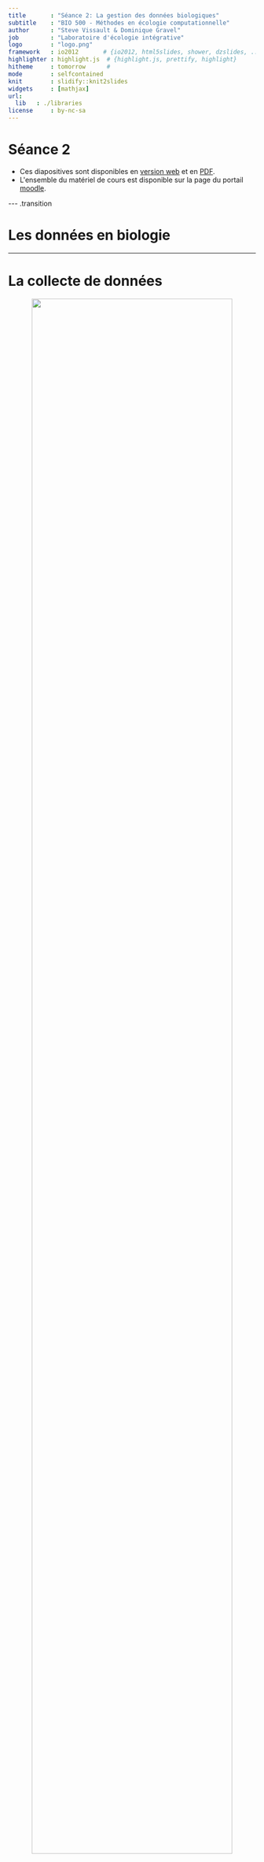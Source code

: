 ```yaml
---
title       : "Séance 2: La gestion des données biologiques"
subtitle    : "BIO 500 - Méthodes en écologie computationnelle"
author      : "Steve Vissault & Dominique Gravel"
job         : "Laboratoire d'écologie intégrative"
logo        : "logo.png"
framework   : io2012       # {io2012, html5slides, shower, dzslides, ...}
highlighter : highlight.js  # {highlight.js, prettify, highlight}
hitheme     : tomorrow      #
mode        : selfcontained
knit        : slidify::knit2slides
widgets     : [mathjax]
url:
  lib   : ./libraries
license     : by-nc-sa
---
```

# Séance 2

- Ces diapositives sont disponibles en [version web](https://econumuds.github.io/BIO500/cours2/) et en [PDF](./assets/pdf/S2-BIO500.pdf).
- L'ensemble du matériel de cours est disponible sur la page du portail [moodle](https://www.usherbrooke.ca/moodle2-cours/course/view.php?id=12189).


--- .transition

# Les données en biologie

---

# La collecte de données

<div style='text-align:center;'>
<img src="assets/img/flow_cours2.png" width="90%"></img>
</div>

--- &twocol

# Le constat

*** =left

Trop souvent en écologie, les données sont représentées et entreposées dans un format proche des analyses que l'on veut réaliser.

Par exemple, on utilise une matrice $sites \times espèces$ pour analyser la structure des communautées.

La question scientifique ne devrait jamais conditionner notre façon de stocker l'information sur un système écologique.

*** =right

<div style='text-align:center;'>
<img src="assets/img/matrix.jpg" width="90%"></img>
</div>


---

# La collecte de données en biologie

## D'abord, qu'est ce qu'une donnée en écologie?


<!-- Présenter qu'est qu'une données biologiques, comme elle est représentée -->
<!-- Qu'est ce qui est représenté en ligne versus en colonne -->


<div style='text-align:center;'>
<img src="assets/img/data_cube_2n.png" width="100%"></img>
</div>


---

# La collecte de données en biologie

## Le problème de multi-dimensionnalité

<div style='text-align:center;'>
<img src="assets/img/data_cube_3n.png" width="100%"></img>
</div>


---

# La collecte de données en biologie

## Le problème de multi-dimensionnalité

<div style='text-align:center;'>
<img src="assets/img/data_cube_4n.png" width="100%"></img>
</div>

**Note:** Pour la prise de données de facteurs environnementaux (abiotiques), on retrouverait une forme de type 3n.

---

# La collecte de données en biologie

## **En biologie**, on classifie les données selon 4 dimensions/classes d'information:

1. Biotique/abiotique
2. Taxonomique
3. Temporelle
4. Spatial

Au sein de ce cours, nous nous attarderons à la façon de structurer ces données. Les spécificités propres à chacune de ces dimensions seront présentées. D'abord le format des données, puis les types de données.

--- .transition

#  Le format des données

--- &twocol

#  Le format des données

*** =right

## <img src="assets/img/green.svg" width="10%"></img> Format long


|ID    |esp  | annees| dhp_mm|
|:-----|:----|------:|------:|
|567-1 |acsa |   2010|    460|
|567-2 |acsa |   2010|    100|
|567-3 |acsa |   2010|    120|
|598   |piru |   2011|    380|
|876   |abba |   2014|    160|

- Noms de colonnes courts, sans accents, sans espaces et explicites.
- Si possible, attacher les unités au nom de la colonne.

*** =left

## <img src="assets/img/red.svg" width="10%"></img> Format large


|ID    |esp  | 2010| 2011| 2014|
|:-----|:----|----:|----:|----:|
|567-1 |acsa |  460|   NA|   NA|
|567-2 |acsa |  100|   NA|   NA|
|567-3 |acsa |  120|   NA|   NA|
|598   |piru |   NA|  380|   NA|
|876   |abba |   NA|   NA|  160|

- Privilégier le format long
- Une ligne = une observation

--- &twocol

#  Le format des données: tableaux

## <img src="assets/img/green.svg" width="40px"></img> Un tableau doit contenir un type d'information

*** =left


|ID_plot | ID_arbre| ID_multi|esp  | annees| dhp_mm|
|:-------|--------:|--------:|:----|------:|------:|
|A       |      567|        1|acsa |   2010|    460|
|A       |      567|        2|acsa |   2010|    100|
|A       |      567|        3|acsa |   2010|    120|
|B       |      598|       NA|piru |   2011|    380|
|B       |      876|       NA|abba |   2014|    160|

*** =right


|ID_plot | annees|variable     | valeur|
|:-------|------:|:------------|------:|
|A       |   2010|pp_tot_mm    |    880|
|B       |   2011|pp_tot_mm    |    560|
|B       |   2014|pp_tot_mm    |    900|
|A       |   2010|temp_max_deg |     24|
|B       |   2011|temp_max_deg |     26|
|B       |   2014|temp_max_deg |     28|

- Si l'on veut ajouter des données sur le climat, on ajoutera un nouveau tableau.

--- &twocol

#  Le format des données: colonnes

## <img src="assets/img/green.svg" width="40px"></img> Ne pas agréger l'information dans une seule colonne

*** =left


|ID_arbre |esp  | annees| dhp_mm|
|:--------|:----|------:|------:|
|567-1    |acsa |   2010|    460|
|567-2    |acsa |   2010|    100|
|567-3    |acsa |   2010|    120|
|598      |piru |   2011|    380|
|876      |abba |   2014|    160|


- Une colonne = une information

*** =right


|ID_arbre |ID_multi |esp  | annees| dhp_mm|
|:--------|:--------|:----|------:|------:|
|567      |1        |acsa |   2010|    460|
|567      |2        |acsa |   2010|    100|
|567      |3        |acsa |   2010|    120|
|598      |NA       |piru |   2011|    380|
|876      |NA       |abba |   2014|    160|

---

#  Le format des données: colonnes

<span style="color:rgb(194, 0, 0);"> Important:</span> votre fichier de données brutes (destiné au stockage à long terme) ne doit pas contenir de champ calculé (c.a.d. une nouvelle colonne avec une moyenne, etc..)


--- .transition

#  Les types de données

---

#  Les types de données en informatique

## **En informatique**, on distingue plusieurs types de données:

| Appelation                | Type                 | Valeurs     | Taille           |
|---------------------------|----------------------|-------------|------------------|
| `BOLEAN`                  | Boléen               | vrai/faux   | 1 octet          |
| `INTEGER`                 | Entiers              | -998, 123   | 1 à 4 octets     |
| `DOUBLE`, `FLOAT`, `REAL` | Nombres réels        | 9.98, -4.34 | 4 à 8 octets     |
| `CHAR`,`VARCHAR`          | Chaine de caractères | lapin       | n x 1 à 8 octets |
| `TIMESTAMP`,`DATE`,`TIME` | Dates et heures      | 1998-02-16  | 4 à 8 octets     |


- Ce sont ces types qui seront utilisés pour entreposer nos données.
- Le choix d'un type approprié permet de réduire la taille du fichier de données.

--- .transition

#  Les données temporelles

---

# Les données temporelles

La plupart des languages/programmes disposent d'un type `TIMESTAMP`, `DATE` et `TIME` pour représenter une donnée temporelle.

On utilisera préférablement la norme [ISO8601](https://fr.wikipedia.org/wiki/ISO_8601) pour représenter ces données.

  - `TIMESTAMP` (Heure et temps): `YYYY-MM-ddThh:mm:ss`. *ex. `1977-04-22T01:00:00-05:00`*
  - `DATE`: `YYYY-MM-dd`. *ex. 1997-04-22*
  - `TIME`: `HH:mm:ss` dans un systéme de 24 heures. *ex. 01:30:00.*

---

# Les données temporelles

 Gardez à l'esprit que vos données pourraient être réutilisées à travers le monde. Les dates ne sont pas représentées de la même manière que l'on soit en Amérique du Nord ou en Europe. **Il est donc important de normaliser la saisie de ce type d'information.**

--- &twocol

# Les données temporelles

Une autre représentation de la date est l'utilisation du calendrier Julien.

*** =left

<div style='text-align:center;'>
<img src="assets/img/jul.jpg" width="105%"></img>
</div>

*** =right

- **Inconvénient:** Le jour julien doit toujours être accompagné de l'année (YYYY).
- **Avantage:** simplifie les analyses temporelles intra-annuelles.

--- .transition

# Les données taxonomiques

--- &twocol

# Les données taxonomiques

*Un exemple avec l'érable à sucre*

*** =left

**Selon vous quelle option est la meilleure?**


|Option                             |Exemple        |
|:----------------------------------|:--------------|
|1. Code spécifique à l'étude       |ACSA           |
|2. Code du ministère               |ERS            |
|3. Genre et espèce                 |Acer saccharum |
|4. Nom vernaculaire                |Érable à sucre |
|5. Numéro Taxonomique (TSN - ITIS) |28731          |

*** =right

<div style='text-align:center;'>
<img src="assets/img/acsa.jpg" height="450px"></img>
</div>


--- &twocol

# Les données taxonomiques

*Un exemple avec l'érable à sucre*

*** =left


|Option                             |Exemple        |
|:----------------------------------|:--------------|
|1. Code spécifique à l'étude       |ACSA           |
|2. Code du ministère               |ERS            |
|3. Genre et espèce                 |Acer saccharum |
|4. Nom vernaculaire                |Érable à sucre |
|5. Numéro Taxonomique (TSN - ITIS) |28731          |

*** =right

>- <img src="assets/img/red.svg" width="20px"></img> **Option 1 et 2:** Doit être associé à des métadonnées. Risque de perte du fichier attaché.

>- <img src="assets/img/red.svg" width="20px"></img> **Option 3:** Le genre et l'espèce peuvent changer à travers le temps.

>- <img src="assets/img/red.svg" width="20px"></img> **Option 4:** Le nom vernaculaire des espèces est le pire choix. Le nom vernaculaire est propre à un pays, à une région géographique, à une culture/dialecte.


--- &twocol

# Les données taxonomiques

*Un exemple avec l'érable à sucre*

*** =left


|Option                             |Exemple        |
|:----------------------------------|:--------------|
|1. Code spécifique à l'étude       |ACSA           |
|2. Code du ministère               |ERS            |
|3. Genre et espèce                 |Acer saccharum |
|4. Nom vernaculaire                |Érable à sucre |
|5. Numéro Taxonomique (TSN - ITIS) |28731          |

*** =right


>- <img src="assets/img/green.svg" width="20px"></img> **Option 5:** Cette option couplée à l'option 3, est le meilleur choix.


---

# Les données taxonomiques

## On privilégie généralement l'utilisation de code espèce standardisée:

1. ITIS
2. VASCAN (Plantes vasculaires du Canada)
3. NCBI

**Avantage:** Chacune de ces institutions/infrastructures nous permet de valider et retirer l'ensemble de la classification taxonomique d'une espèce à partir de son code. Même si l'identifiant change (nouvelle classification), nous serons en mesure de trouver le nouvel identifiant taxonomique à partir de l'ancien.

**Exemple:** [https://www.itis.gov/servlet/SingleRpt/SingleRpt?search_topic=TSN&search_value=28731#null](https://www.itis.gov/servlet/SingleRpt/SingleRpt?search_topic=TSN&search_value=28731#null)


--- .transition

# Les données spatiales

---

# Les données spatiales

## Il existe plus de [65 familles de projections géographiques](https://en.wikipedia.org/wiki/List_of_map_projections) pour représenter des coordonnées sur la planète, en voici 3 des plus connues:

<div style='text-align:center;'>
<img src="assets/img/proj.png" height="200px"></img>
</div>

- Il est important de choisir un bon système de projection pour minimiser la déformation spatiale (surtout à nos latitudes)

>- À nos latitudes, on privilégiera l'utilisation d'une projection conique. Les ministères du Québec conseillent généralement l'utilisation d'une [projection conique conforme de Lambert](https://fr.wikipedia.org/wiki/Projection_conique_conforme_de_Lambert).

---

# Les données spatiales

- **Ce qu'il est important de savoir:** des coordonnées spatiales sans système de projection ne veulent strictement rien dire.
- Ainsi, lorsque l'on entrepose des données spatiales, trois colonnes doivent être représentées:
  - La coordonnée en X
  - La coordonnée en Y
  - La projection écrite en texte (voir votre GPS), ou préférablement l'identifiant unique de la projection.

---

# Les données spatiales

## Deux bases de données connues permettent de fournir des identifiants uniques:

1. `EPSG`: *European Petroleum Survey Group.*
2. `SRID`: *Spatial reference system*.

Ces deux identifiants sont généralement identiques et peuvent être trouvés à cette adresse: [http://spatialreference.org/](http://spatialreference.org/)

**Exemple:** [http://spatialreference.org/ref/epsg/2138/](http://spatialreference.org/ref/epsg/2138/)


--- .transition

# L'absence de données

---

#  L'absence de données

## On peut représenter l'absence de données de plusieurs façons:

- Laisser la cellule vide (`NULL`)
- Mettre un `NA` (*Not Available*)
- Mettre un `0`
- Mettre `-9999` dans une colonne numérique

## Selon vous, quel est le choix le plus approprié ?

---

#  Le format des données

## On peut représenter l'absence de données de plusieurs façons:

- Laisser la cellule vide: montre que l'information n'a pas été saisie (un oublie)

>- Mettre un `NA` (*Not Available*): Montre que l'information est réellement absente (car le NA est saisie par un humain).

>- <span style="text-decoration: line-through;"> Mettre un `0` </span>: **JAMAIS** (empêche la distinction entre un vrai d'un faux 0, influence la moyenne)

>- Mettre `-9999` dans une colonne numérique: Ce choix peut être utilisé seulement pour les jeux de données très importants (centaine de Megas-octet), et doit être référencé dans les métadonnées.


---

# Choisir le bon type et format de données

Si l'on ne choisit pas le type de données approprié, cela aura diverses conséquences:

- Des problèmes de performance (ex. : il est plus rapide de faire une recherche sur un nombre que sur une chaîne de caractères)
- Un comportement contraire à celui attendu (ex. : trier sur un nombre stocké comme tel, ou sur un nombre stocké comme une chaîne de caractères ne donnera pas le même résultat)
- L'impossibilité d'utiliser des fonctionnalités propres à un type de données (ex. : stocker une date comme une chaîne de caractères vous prive des nombreuses fonctions temporelles disponibles).

<!-- Point supplémentaire pour les avancées: - Un gaspillage de mémoire (ex. : si vous stockez de toutes petites données dans une colonne faite pour stocker de grosses quantités de données) -->

---

# Finalement...

Pourquoi prendre soins de ces données ?

## Pour en savoir davantage:

- [Broman KW, Woo K (2017) Data organization in spreadsheets. The American Statistician.](http://www.tandfonline.com/doi/abs/10.1080/00031305.2017.1375989)
- [Hart EM, Barmby P, LeBauer D, Michonneau F, Mount S, Mulrooney P, et al. (2016) Ten Simple Rules for Digital Data Storage. PLoS Comput Biol](http://journals.plos.org/ploscompbiol/article?id=10.1371/journal.pcbi.1005097)

--- .transition

# Entreposer et archiver ses données écologiques


<!-- TRANSTION vers SQL

# La collecte de données

En biologie, la collecte de données se résume à un hypercube.

Comme nous le verrons plus tard cette multidimensionnalité complique notre tâche, car il est difficile de la représenter dans un tableau excel (n-2). -->


---

# Où sommes-nous?

<div style='text-align:center;'>
<img src="assets/img/flow_bio.png" width="90%"></img>
</div>

---

# Pourquoi bien entreposer ses données?

<div style='text-align:center;'>
  <img src="assets/img/data_trends.jpg" height="500px"></img>
</div>

[Vines et al., 2013](https://www.nature.com/news/scientists-losing-data-at-a-rapid-rate-1.14416)

--- &twocol

# Les entrepôts existants

*** =left

1. Les `fichiers texte` comme les CSV, TSV (Format libre et ouvert)
2. Les `tableurs` comme MS Excel (Logiciel propriétaire), Libre Office Calc. (Logiciel libre)
3. Les `fichiers hierarchiques/structurés` HDF, NetCDF (Format libre et ouvert)
4. Les `bases de données relationnelles`

*** =right

## Exemple de fichier CSV

<img src="assets/img/csv.png" width="80%"></img>


--- &twocol

# Les entrepôts existants

*** =left

1. Les `fichiers texte` comme les CSV, TSV (Format libre et ouvert)
2. Les `tableurs` comme MS Excel (Logiciel propriétaire), Libre Office Calc. (Logiciel libre)
3. Les `fichiers hierarchiques/structurés` HDF, NetCDF (Format libre et ouvert)
4. Les `bases de données relationnelles`

*** =right

## Structure NetCDF

<img src="assets/img/netcdf.png" width="100%"></img>

---

# Le Tesseract de la biologie

<div style='text-align:center;'>
<img src="assets/img/data_cube_4n.png" width="90%"></img>
</div>

- Il est difficile de stocker les données écologiques dans un tableur (n-2) lorsque les données écologiques ont (n-4).
- Conduit à une redondance dans l'information (par exemple. répéter les coordonnées de l'emplacement du site lorsqu'il est mesuré plusieurs fois).

---

# Les bases de données (BDs) à la rescousse

<div style='text-align:center;'>
  <img src="assets/img/star_eg.png" width="50%"></img>
</div>

- Les BDs permettent de redimensionner ce problème (plusieurs tableaux de n-2 avec des relations) grâce au modèle d'entités-relations.
- Chaque table correspond à une dimension. Les tables sont liées entre elles par des relations. Cette structure est appelée [schéma en étoile](https://en.wikipedia.org/wiki/Star_schema).

---

# Avantages des bases de données

- **Maintenir l'intégrité entre les enregistrements de nos tableaux**. Une observation ne peut être faite sur un site qui n'existe pas.
- **Normaliser et contrôler la qualité des données**. Chaque colonne est un type précis de données. Des contraintes peuvent être appliquées sur chaque colonne.
- **Éviter les redondances dans le stockage de l'information** (obtenir une [forme normale](https://fr.wikipedia.org/wiki/Forme_normale_(bases_de_donn%C3%A9es_relationnelles)), voir la section [Format de donnée du cours 2](https://econumuds.github.io/BIO500/cours2/#10).

---

# Avantages des bases de données

## Autres avantages indéniables:

- Obtenir un gain de temps et de performance.
- Séparer les données brutes des données destinées aux analyses.
- Rendre flexible la préparation des données pour les analyses.
- Pemettre le travail simultané de plusieurs utilisateurs grâce à l'approche client-serveur (approche serveur).
- Déclencher des procédures de sauvegarde.
- Suivre les modifications/ajouts à la BD (journal de transactions).
--- .transition

# Conceptualisation d'une base de données en 5 étapes

---

# Étape 1. Faire une liste des variables

1. Dresser la liste des informations collectées par les différents groupes.
2. Regrouper les variables communes entre les équipes pour obtenir une ontologie conjointe.

---

# Étape 2. Regrouper les variables dans des tables

1. Déterminer les tables/entités:
  - Qu'elles sont les unités d'échantillonnage? Autrement dit, sur quelles entités portent nos mesures?
2. Remplir les tables avec les variables de l'étape 1.

À ce stade de la conceptualisation, une table est une entité possédant des attributs. Chaque attribut est une colonne.

---

# Étape 3. Établir le type d'association entre les tables

## Le concept d'association

<div style='text-align:center;'>
  <img src="assets/img/card.svg" width="80%"></img>
</div>

---

# Étape 3. Établir le type d'association entre les tables

## Il existe plusieurs types d'association:

| Table 1   | Table 2   | Relation                                       | exemple                        |
|:----------|:----------|:-----------------------------------------------|:-------------------------------|
| 1         | 1         | *one-to-one*                                   | personne ←→ permis de conduire |
| 0..1      | 1         | optionnel dans la table 1, *one-to-one*        | permis de conduire ←→ personne |
| 0..n ou n | 0..n or n | optionnel dans les deux tables, *many-to-many* | personne ←→ livre              |
| 1..n ou n | 1         | *many-to-one*                                  | personne ←→ lieu de naissance  |

**Exercice (5 minutes)**: Quel(s) type(s) d'association retrouve-t-on entre nos tables?

---

# Étape 4. Établir les clés primaires et étrangères

## Le concept des clés primaires et des clés étrangères

<div style='text-align:center;'>
  <img src="assets/img/keys_1.svg" width="45%"></img>
</div>

## Important:
  - Une clé primaire garanti le caractère unique d'un enregistrement (ligne d'une table).
  - Une clé primaire ne peut donc jamais être `NULL`.
  - Une clé primaire peut être composite, une combinaison de colonnes.

---

# Étape 4. Établir les clés primaires et étrangères

1. Déterminer quels sont les attributs/colonnes garantissant le caractère unique d'un enregistrement (ligne d'une table).
2. Déterminer quelles sont les clés étrangères.


---

# Étape 5. Assigner un type de données aux attributs

Chaque attribut d'une table doit correspondre à un type de données:

| Appelation                | Type                 | Valeurs     | Taille           |
|:--------------------------|:---------------------|:------------|:-----------------|
| `BOLEAN`                  | Boléen               | vrai/faux   | 1 octet          |
| `INTEGER`                 | Entiers              | -998, 123   | 1 à 4 octets     |
| `DOUBLE`, `FLOAT`, `REAL` | Nombres réels        | 9.98, -4.34 | 4 à 8 octets     |
| `CHAR`,`VARCHAR`          | Chaine de caractères | lapin       | n x 1 à 8 octets |
| `TIMESTAMP`,`DATE`,`TIME` | Dates et heures      | 1998-02-16  | 4 à 8 octets     |

Pour tous les types de données, [voir la documentation SQLite3](https://www.sqlite.org/datatype3.html)

---

# En résumé

## Finalement, qu'est-ce qu'un modèle conceptuel pour une base de données?

Une façon de représenter l'information dans un modèle de type entités-relations où chaque entité (table) possède des attributs (colonnes).

L'étape suivante est de se connecter à la base de données afin de transcrire ce modèle conceptuel en modèle logique (c.a.d compréhensible par l'ordinateur).


--- .transition

# Les Systèmes de Gestion de Base de Données (SGBDs)

--- &twocol

# La diversité des SGBDs

*** =left

## Il en existe une multitude:

<div style='text-align:center;'>
  <img src="assets/img/sgbd.png" width="100%"></img>
</div>

*** =right

>- Pour créer, interroger, gérer et maintenir des bases de données, on utilisera un **[Système de Gestion de Base de Données](https://fr.wikipedia.org/wiki/Syst%C3%A8me_de_gestion_de_base_de_donn%C3%A9es) (souvent appelé SGBD)**.
>- Mais ces systèmes disposent tous d'un dénominateur commun: le `langage SQL`
>- Dans ce cours, nous utiliserons le système de gestion de données `SQLite3` (**Approche fichier de base de données**).

---

# Le langage SQL

## Définition

> Le SQL (Structured Query Language) est le langage des SGBDs. Il permet de communiquer avec une base de données.

---

# Le langage SQL

## Le `SQL` permet de:

1. Créer une base de données (`CREATE DATABASE`).
2. Créer des tables et établir des relations (`CREATE TABLE`).
3. Insérer des données (`INSERT`).
4. Interroger les données par requête (`SELECT`).
5. Supprimer des données ou des tables (`DROP`, `DELETE`).
6. Mettre à jour des données ou des tables (`UPDATE`, `ALTER`).
7. Supprimer la base de données (`DROP DATABASE`).

Chacune de ces commandes est une instruction `SQL` envoyée au serveur pour manipuler et interroger la base de données.

---

# Le langage SQL

## Pour cette séance, nous nous attarderons seulement à:

1. Créer une base de données (`CREATE DATABASE`).
2. Créer des tables et établir des relations (`CREATE TABLE`).
3. Supprimer ou modifier des tables (`DROP TABLE`, `ALTER TABLE`).
4. Supprimer la base de données (`DROP DATABASE`).

Soyez attentifs, car le travail de cette semaine consiste à écrire un script qui permet la création de la base de données (les tables et leurs relations) pour entreposer les données que vous aurez collectées pour le travail de session.


--- &twocol

# Deux approches avec les bases de données

*** =right

## Serveur de base de données

<img src="assets/img/flow_db.png" height="450px"></img>

*** =left

## Fichier de base de données

<img src="assets/img/db_flow2.png" height="450px"></img>


--- &twocolw w1:40% w2:60%

# L'approche: Serveur de base de données

*** =left

<div style='text-align:center;'>
  <img src="assets/img/flow_db.png" height="450px"></img>
</div>


*** =right

- Le **client** est un logiciel installé sur votre ordinateur.
- On se sert de ce logiciel pour interagir avec le serveur de base de données présent localement ou à distance.
- **Avantage:** On peut avoir plusieurs **clients** connectés sur un même serveur (contexte multi-utilisateurs).

--- &twocolw w1:40% w2:60%

# L'approche: Fichier de base de données

*** =left

<div style='text-align:center;'>
  <img src="assets/img/db_flow2.png" height="450px"></img>
</div>


*** =right

- On se connecte au fichier a l'aide d'un **client** (logiciel)
- **Avantage:** Portabilité
- **Désavantage:** On ne peut pas se connecter à plusieurs utilisateurs en même temps.

<!-- ---

# L'approche client-serveur

## On pourrait envisager la situation suivante...


<div style='text-align:center;'>
  <img src="assets/img/db_flow_multi.png" width="55%"></img>
</div>

L'approche multi-utilisateurs peut uniquement se faire si le serveur est distant. -->

--- .transition

# Pratique: Du modèle conceptuelle vers le modèle logique

---

# Les grandes étapes avec SQLite3

0. Créer un fichier de base de données
1. Se connecter avec le fichier de base de données
2. Créer les tables et spécifier les clés
3. Ajouter de l'information dans les tables
4. Faire des requêtes pour extraire l'information


---&twocolw w1:30% w2:70%

# Créer un fichier de base de données

*** =left

À l'aide de votre gestionnaire de fichiers, créer un nouveau fichier qui s'intitulera `films.bd`

*** =right

<div style='text-align:center;'>
  <img src="assets/img/gf.png" width="90%"></img>
</div>


---&twocolw w1:40% w2:60%

# Se connecter au fichier la BD (SQLite3) via R

*** =right




```r
library(RSQLite)
con <- dbConnect(SQLite(), dbname="./assets/data/films.db")
## !ATTENTION!: Ceci est mon chemin d'accès vers le fichier!
## Astuces: getwd() et setwd()
```


```r
dbSendQuery(con,"Instructions SQL à envoyer")
```

*** =left

- `con` est un objet contenant la connexion avec le serveur/fichier de base de données.
- On utilisera la fonction `dbSendQuery()` pour envoyer les instructions SQL.
- Le deuxième argument de la fonction `dbSendQuery()` est une chaine de caractères contenant les instructions SQL.


---&twocolw w1:50% w2:50%

# Création de la base de données via R


```r
dbSendQuery(con,"CREATE DATABASE films;")
```

## Important:

1. `CREATE DATABASE` serait importante seulement avec d'autres SGBDs (approche serveur). Dans le cas de SQLite3, un fichier = une base de données.
2. En SQL, chaque instruction se termine par un point-virgule.
3. Les instructions sont écrites en majuscules et les variables en minuscules.
4. Toutes les instructions SQL sont énumérées et expliquées en Français à cette adresse: [http://docs.postgresql.fr/9.5/sql-commands.html](http://docs.postgresql.fr/9.5/sql-commands.html)


---&twocol

# Création d'une première table avec clé primaire

*** =left

Voici un exemple d'instruction SQL pour créer la table `films`.

```sql
CREATE TABLE films (
    code        VARCHAR(5),
    titre       VARCHAR(40),
    did         INTEGER,
    date_prod   DATE,
    genre       VARCHAR(10),
    duree       INTEGER,
    PRIMARY KEY(code,titre)
);
```

*** =right

- `films` est le nom de la table
- Chaque attribut de la table (`code`,`titre` etc) dispose d'un type de données (`char(5)`, `varchar(40)` etc) [Type de données SQLite](https://www.sqlite.org/datatype3.html)
- La dernière ligne correspond aux contraintes de la table telle que la clé primaire.
- **Question:** Cette clé primaire est composite ou simple?

---&twocol

# Création d'une table avec clé étrangère

*** =left

Si l'on veut créer une table `acteurs` et référencer cette table à la table `films`.

```sql
CREATE TABLE acteurs (
    nom         VARCHAR(40),
    prenom      VARCHAR(40),
    naissance   DATE,
    code        CHAR(5),
    titre       VARCHAR(40),
    PRIMARY KEY (nom,prenom),
    FOREIGN KEY (code, titre) REFERENCES
        films (code, titre) ON DELETE CASCADE
);
```

*** =right

- On déclare `prenom` et `nom` comme étant la clé primaire de la table `acteurs`.
- On référence les attributs `code` et `titre` comme étant la clé étrangère.

---&twocol

# Création d'une table avec clé étrangère

*** =left

Si l'on veut créer une table `acteurs` et référencer cette table à la table `films`.

```sql
CREATE TABLE acteurs (
    nom         VARCHAR(40),
    prenom      VARCHAR(40),
    naissance   DATE,
    code        CHAR(5),
    titre       VARCHAR(40),
    PRIMARY KEY (nom,prenom),
    FOREIGN KEY (code, titre) REFERENCES
        films (code, titre) ON DELETE CASCADE
);
```

*** =right

## Important:

- On ne peut plus insérer d'acteurs jouant dans un film qui n'est pas référencé dans la table `films`. C'est ce que l'on appelle l'intégrité référentielle.
- Lorsque l'on supprime un enregistrement dans `films`, les acteurs référencés à ce film vont être automatiquement supprimés grâce à l'instruction `CASCADE`.


---

# Ajout de contraintes à une table

SQL présente également l'avantage de pouvoir mettre des contraintes sur les champs:

```sql
CREATE TABLE films (
    code        VARCHAR(5) NOT NULL,
    titre       VARCHAR(40) NOT NULL,
    did         INTEGER,
    date_prod   DATE,
    genre       VARCHAR(10) DEFAULT "COMEDIE",
    duree       INTEGER CHECK( duree > 0 ),
    PRIMARY KEY(code,titre)
);
```

- Les contraintes `NOT NULL` sur la clé primaire ne sont pas obligées d'être définis. 

---

# Création d'une table avec R

## On se sert de R pour envoyer l'instruction SQL de création de la table:


```r
films_sql <- "
CREATE TABLE films (
    code        VARCHAR(5),
    titre       VARCHAR(40),
    did         INTEGER,
    date_prod   DATE,
    genre       VARCHAR(10),
    duree       INTEGER,
    PRIMARY KEY(code,titre)
);"

dbSendQuery(con,films_sql)
dbListTables(con)
```

---

# Création d'une table

## Exercice pour le travail de session (20 minutes):

En vous inspirant des [exemples](http://www.sqlitetutorial.net/sqlite-create-table/) et de la syntaxe SQL expliquée précédemment, écrivez le script contenant les instructions SQL permettant la création de table `personnes`.

- [Documentation SQL pour SQLite3](https://www.sqlite.org/lang.html)
- [Type de données SQLite](https://www.sqlite.org/datatype3.html)


---

# Modifier la table existante

```sql
ALTER TABLE database_name.table_name RENAME TO new_table_name;
ALTER TABLE database_name.table_name ADD COLUMN column_def...;
```

Il peut être parfois préférable supprimer la table et de la reconstruire plutôt que de la modifier à la volée.

---

# Supprimer la table de données


```r
dbSendQuery(con,"DROP TABLE films;")
```

- `DROP TABLE` supprime l'ensemble de la table et ses données.

---

# Supprimer la base de données


```r
dbSendQuery(con,"DROP DATABASE films;")
dbDisconnect(con)
```

- `DROP DATABASE` fonctionne seulement avec d'autres SGBDs (approche serveur).
- Dans le cas de SQLite3, on supprime simplement le fichier `*.db`.
- `dbDisconnect(con)` permet de fermer la connection avec le fichier de base de données (permet à un autre utilisateur de se connecter).


---

# Lectures et travail pour la semaine prochaine

## Travail

Maintenant que vous en savez plus sur le format des données, vous devez écrire le script R pour créer votre base de données en spécifiant les tables, les champs et les clés liant les tables entre elles.


---

# Lectures et travail pour la semaine prochaine

## Travail

- Poisot et al. 2014. Moving toward a sustainable ecological science: don't let data go to waste ! Ideas in Ecology and Evolution 6: 11-19
- Mills et al. 2015. Archivin Primary Data: Solutions for Long-term Studies. Trends in Ecology and Evolution.
